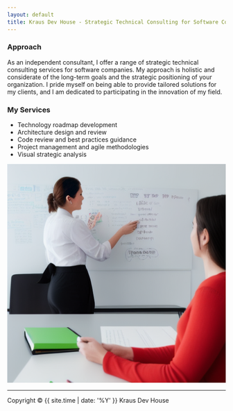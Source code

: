 ```yaml
---
layout: default
title: Kraus Dev House - Strategic Technical Consulting for Software Companies
---
```


### Approach

As an independent consultant, I offer a range of strategic technical consulting services for software companies. 
My approach is holistic and considerate of the long-term goals and the strategic positioning of your organization. 
I pride myself on being able to provide tailored solutions for my clients, and I am dedicated to participating in the innovation of my field.

### My Services

- Technology roadmap development
- Architecture design and review
- Code review and best practices guidance
- Project management and agile methodologies
- Visual strategic analysis


![Consulting image](consulting.png)

---

Copyright &copy; {{ site.time | date: '%Y' }} Kraus Dev House

